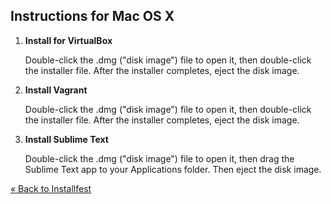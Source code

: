 ## Instructions for Mac OS X

 1. **Install for VirtualBox**

    Double-click the .dmg ("disk image") file to open it, then
    double-click the installer file. After the installer completes, eject
    the disk image.

 2. **Install Vagrant**

    Double-click the .dmg ("disk image") file to open it, then
    double-click the installer file. After the installer completes,
    eject the disk image.

 3. **Install Sublime Text**

    Double-click the .dmg ("disk image") file to open it, then drag the
    Sublime Text app to your Applications folder. Then eject the disk
    image.

[« Back to Installfest](/installfest)
